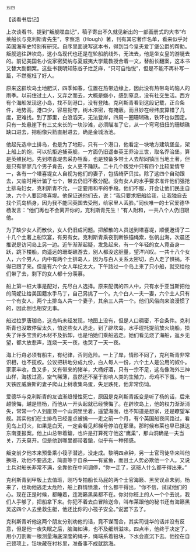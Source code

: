     五四 

   【谈看书后记】

   上次谈看书，提到“叛舰喋血记”，稿子寄出不久就见新出的一部画册式的大书“布莱船长与克利斯青先生”，李察浩（Hough）著，刊有其它著作名单，看来似乎对英国海军史特别有研究。自序里面说写这本书，得到当今皇夫爱丁堡公爵的帮助。叛舰逃往辟坎岛，这小岛现代也还是在轮船航线外，无法去，他是坐女皇的游艇去的。前记美国名小说家密契纳与夏威夷大学戴教授合着一文，替船长翻案，这本书又替大副翻案。这些书我明知陈谷子烂芝麻，“只可自怡悦”，但是不能不再补写一篇，不然冤枉了好人。

   原来这辟坎岛土地肥沃，四季如春，位置在热带边缘上，因此没有热带岛屿恼人的雨季。以前住过土人，又弃之而去，大概是嫌小，感到窒息，没有社交生活。西方有个海船发现这小岛，找不到港口，没有登陆。克利斯青看到这段记载，正合条件，地势高，港口少，容易扼守，树木浓密，有掩蔽。而且妙在经纬度算错了几度，更难找。到了那里，白浪滔天，无法登岸，四周一圈珊瑚礁，铁环也似围定。只有一处悬崖下有三丈来长的一块沙滩，必须瞄准了它，从一个弯弯扭扭的珊瑚礁缺口进去，把船像只箭直射进去，确是金城汤池。

   他起先选中土排岛，也是为了地形，只有一个港口，他看定一块地方建筑堡垒，架上船上的炮，可以抗拒追捕英舰，一方面仍旧遥奉英王乔治三世，取名乔治堡，算是英殖民地。先到塔喜堤去采办牲畜，也是预备多带土人去帮同镇压当地土著，但是只有寥寥几个男子肯去，女人更不踊跃。二十几个叛党中只有四个比较爱情专一，各有一个塔喜堤女人自视为他们的妻子，包括绮萨贝拉。除了这四个自动跟去，又临时用计骗了七个，带去仍旧不敷分配。没有女人的水手要求准许他们强抢土排岛妇女，克利斯青不允，一定要用和平的手段。他们不服，开会让他们民主自决，六个人要回塔喜堤。他保证送他们去，说：“我只要求把船给我，让我独自去找个荒岛栖身，因为我不能回英国去受刑，给家里人丢脸。”同伙唯一的士官爱德华杨发言：“他们再也不会离开你的，克利斯青先生！”有人附和，一共八个人仍旧跟他。

   为了缺少女人而散伙，女人仍旧成问题。把解散的人员送到塔喜堤，顺便邀请了二十几个土著上船饮宴，有男有女。克利斯青乘夜割断铁锚绳索，张帆出海，次晨还推说是访问岛上另一边。近午渐渐起疑，发急起来，有一个年轻的女人竟奋身一跃，跳下楼船，向遥远的珊瑚礁游去，别人都没这胆量，望洋兴叹。一共十八个女人，六个男人，内中有两个土排岛人，因为与白人关系太密切，白人走了惧祸，不得已跟了来。但是有六个女人年纪太大，下午路过一个岛上来了只小船，就交给他们带了去，剩下的女人都十分羡慕。

   船上第一桩大事是配对，先尽白人选择。原来配偶的四人中，只有水手亚当斯把他的简妮让给美国籍水手马丁，自己另挑了一个。九个白人一夫一妻，六个土人只有一个有女人，两个土排岛人共一个妻子，其余三人共一个。他们风俗向来浪漫惯了的，因此倒也相安无事。

   船过拉罗唐珈岛，这岛屿未经发现，地图上没有，但是人口稠密，不合条件。克利斯青也没敢停留太久，怕这些女人逃走。到了辟坎岛，水手琨托提前放火烧船，损失了许多宝贵的木材不及拆卸，也是怕她们乘船逃走。她们看见烧了海船，返乡无望，都大放悲声，连烧一天一夜，也哭了一天一夜。

   海上行舟必须有船主，有纪律，否则危险。一上了岸，情形不同了，克利斯青非常识相，也不揽权。公议把耕地分成九份，白人每人一份，六个土人是公用的奴仆。家家丰收，鱼又多，又有带来的猪羊，大桶好酒，只有一宗不足，这岛像海外三神山样，海拔过高，空气稀薄，虽然还不至于影响人类的生殖力，母鸡不下蛋。有一天铁匠威廉斯的妻子爬山上树收集鸟蛋，失足跌死，他非常伤恸。

   爱德华与克利斯青的友谊渐趋慢性死亡，原因是克利斯青叛变是听了杨的话，后来越懊悔，越是怪杨，而他从一开头起就已经懊悔了。在辟坎岛上，他的权力渐渐消失，常常一个人到崖顶一个山洞里坐着，遥望海面，也不知道是想家，还是瞭望军舰。其实他们在土排岛已经差点被擒——走之前一个月，有个英国船夜间路过，看见岛上灯火，如果是白天，一定会看见邦梯号停泊在那里。那时候布莱也早已抵达东南亚报案。他上山总带着鎗，也许是打算死守他这“鹰巢”，那山洞确是一夫当关，万夫莫开。但是他到哪里都带着鎗，似乎有一种预感。

   叛变前夕他本来预备乘小筏子潜逃，没走成。黎明四点钟，另一士官司徒华来叫他换班，劝他不要逃走，简直等于自杀——有鲨鱼，而且土人势必欺他一个人。又说士兵对船长非常不满，全靠他在中间调停，“你一走了，这班人什么都干得出来。”

   克利斯青到甲板上去值班，刚巧专拍船长马屁的两个士官海籁、黑吴误点未到。杨来了，也劝他逃走太危险，船上群情愤激，什么都干得出，“你不信，试试他们的心。现在正是时候，都睡着，连海籁黑吴都不在。你对你班上的人一个个去说，我们人手够了，把船拿下来。你犯不着去白冒险送命，叫布莱跟他的秘书还有海籁黑吴这四个人去坐救生艇，他还比你的小筏子安全。”说罢下去了。

   克利斯青听他这两个朋友分别劝他的话，竟不谋而合，其实司徒华的话并没有反意，但是他一夜失眠之后，脑海如沸，也不及细辨滋味。四点半，他终于决定了，用小刀割断一根测量海底深度的绳子，绳端系着铅块，下水会直沉下去。他拴在自己颈项上，铅块藏在衬衫里，准备事不成就跳海。

